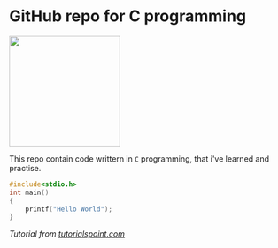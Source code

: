 # GitHub repo for C programming 

<img src="https://www.pngitem.com/pimgs/m/31-312155_c-programming-language-logo-hd-png-download.png" height=200 width=200>

This repo contain code writtern in `C` programming, that i've learned and practise. 

```c
#include<stdio.h>
int main()
{
    printf("Hello World");
}
```
_Tutorial from [tutorialspoint.com](https://www.tutorialspoint.com/cprogramming/index.htm "C programming tutorial")_